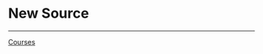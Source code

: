 # New Source

---

[Courses](New%20Source%20099ab399c8db46f3a5b722a728ec08ec/Courses%20a998de98b280426eb5af92cb673e89eb.csv)
